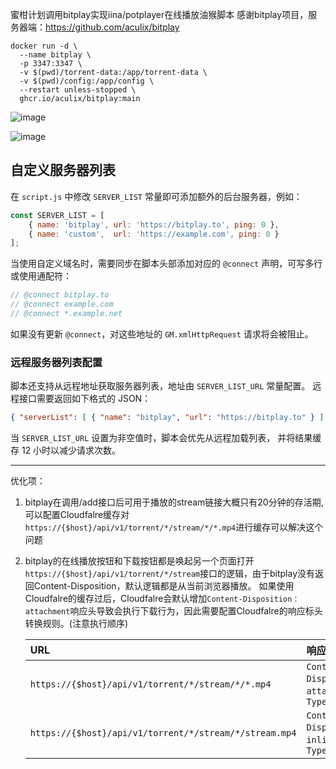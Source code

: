 蜜柑计划调用bitplay实现iina/potplayer在线播放油猴脚本
感谢bitplay项目，服务器端：https://github.com/aculix/bitplay

```shell
docker run -d \
  --name bitplay \
  -p 3347:3347 \
  -v $(pwd)/torrent-data:/app/torrent-data \
  -v $(pwd)/config:/app/config \
  --restart unless-stopped \
  ghcr.io/aculix/bitplay:main
```

![image](https://github.com/user-attachments/assets/2915dbda-c87d-4583-bee8-4f8a53f5db2e)

![image](https://github.com/user-attachments/assets/8deaa8fb-6162-4cc6-9276-94b3129f4d75)

## 自定义服务器列表

在 `script.js` 中修改 `SERVER_LIST` 常量即可添加额外的后台服务器，例如：

```javascript
const SERVER_LIST = [
    { name: 'bitplay', url: 'https://bitplay.to', ping: 0 },
    { name: 'custom',  url: 'https://example.com', ping: 0 }
];
```

当使用自定义域名时，需要同步在脚本头部添加对应的 `@connect` 声明，可写多行或使用通配符：

```javascript
// @connect bitplay.to
// @connect example.com
// @connect *.example.net
```

如果没有更新 `@connect`，对这些地址的 `GM.xmlHttpRequest` 请求将会被阻止。

### 远程服务器列表配置

脚本还支持从远程地址获取服务器列表，地址由 `SERVER_LIST_URL` 常量配置。
远程接口需要返回如下格式的 JSON：

```json
{ "serverList": [ { "name": "bitplay", "url": "https://bitplay.to" } ] }
```

当 `SERVER_LIST_URL` 设置为非空值时，脚本会优先从远程加载列表，
并将结果缓存 12 小时以减少请求次数。

---------------------------------

优化项：

1. bitplay在调用/add接口后可用于播放的stream链接大概只有20分钟的存活期,可以配置Cloudfalre缓存对`https://{$host}/api/v1/torrent/*/stream/*/*.mp4`进行缓存可以解决这个问题

2. bitplay的在线播放按钮和下载按钮都是唤起另一个页面打开`https://{$host}/api/v1/torrent/*/stream`接口的逻辑，由于bitplay没有返回Content-Disposition，默认逻辑都是从当前浏览器播放。
   如果使用Cloudfalre的缓存过后，Cloudfalre会默认增加`Content-Disposition：attachment`响应头导致会执行下载行为，因此需要配置Cloudfalre的响应标头转换规则。(注意执行顺序)

   | URL                                                    | 响应头                                                      |
   | :----------------------------------------------------- | :---------------------------------------------------------- |
   | `https://{$host}/api/v1/torrent/*/stream/*/*.mp4`      | `Content-Disposition：attachment`,`Content-Type: video/mp4` |
   | `https://{$host}/api/v1/torrent/*/stream/*/stream.mp4` | `Content-Disposition：inline`,`Content-Type: video/mp4`     |
